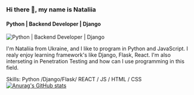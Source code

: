 ### Hi there 👋, my name is Nataliia
#### Python | Backend Developer | Django
![Python | Backend Developer | Django](https://media-exp3.licdn.com/dms/image/C4D16AQE7R9V4r4Kxsw/profile-displaybackgroundimage-shrink_350_1400/0/1624383497395?e=1629936000&v=beta&t=_eEVLM92O4p4b-MEqCtg2GMM7pj7BzsUtrmD5hk-UxE)


I'm Nataliia from Ukraine, and I like to program in Python and JavaScript. I realy enjoy learning framework's like Django, Flask, React. I'm also interseting in Penetration Testing and how can I use programming in this field.

Skills: Python /Django/Flask/ REACT / JS / HTML / CSS
[![Anurag's GitHub stats](https://github-readme-stats.vercel.app/api?username=NataliSemi)](https://github.com/anuraghazra/github-readme-stats)



<!--
**NataliSemi/NataliSemi** is a ✨ _special_ ✨ repository because its `README.md` (this file) appears on your GitHub profile.

Here are some ideas to get you started:

- 🔭 I’m currently working on ...
- 🌱 I’m currently learning ...
- 👯 I’m looking to collaborate on ...
- 🤔 I’m looking for help with ...
- 💬 Ask me about ...
- 📫 How to reach me: ...
- 😄 Pronouns: ...
- ⚡ Fun fact: ...
-->
